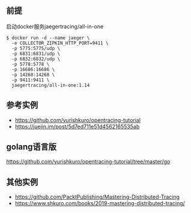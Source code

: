 
## 前提

启动docker服务jaegertracing/all-in-one
```
$ docker run -d --name jaeger \
  -e COLLECTOR_ZIPKIN_HTTP_PORT=9411 \
  -p 5775:5775/udp \
  -p 6831:6831/udp \
  -p 6832:6832/udp \
  -p 5778:5778 \
  -p 16686:16686 \
  -p 14268:14268 \
  -p 9411:9411 \
  jaegertracing/all-in-one:1.14
```

## 参考实例

* https://github.com/yurishkuro/opentracing-tutorial
* https://juejin.im/post/5d7ed711e51d4562165535ab

## golang语言版

https://github.com/yurishkuro/opentracing-tutorial/tree/master/go

## 其他实例

* https://github.com/PacktPublishing/Mastering-Distributed-Tracing
* https://www.shkuro.com/books/2019-mastering-distributed-tracing/

